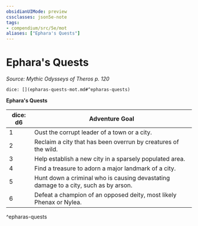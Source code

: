 ```yaml
---
obsidianUIMode: preview
cssclasses: json5e-note
tags:
- compendium/src/5e/mot
aliases: ["Ephara's Quests"]
---
```

# Ephara's Quests
*Source: Mythic Odysseys of Theros p. 120* 

`dice: [](epharas-quests-mot.md#^epharas-quests)`

**Ephara's Quests**

| dice: d6 | Adventure Goal |
|----------|----------------|
| 1 | Oust the corrupt leader of a town or a city. |
| 2 | Reclaim a city that has been overrun by creatures of the wild. |
| 3 | Help establish a new city in a sparsely populated area. |
| 4 | Find a treasure to adorn a major landmark of a city. |
| 5 | Hunt down a criminal who is causing devastating damage to a city, such as by arson. |
| 6 | Defeat a champion of an opposed deity, most likely Phenax or Nylea. |
^epharas-quests